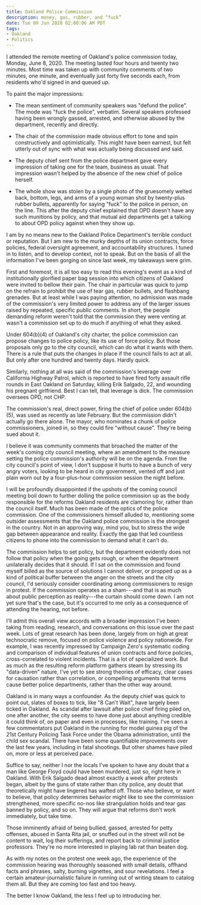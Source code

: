 ```yaml
---
title: Oakland Police Commission
description: money, gas, rubber, and “fuck”
date: Tue 09 Jun 2020 02:00:06 AM PDT
tags:
- Oakland
- Politics
---
```


I attended the remote meeting of Oakland's police commission today, Monday, June 8, 2020.  The meeting lasted four hours and twenty two minutes.  Most time was taken up with community comments of two minutes, one minute, and eventually just forty five seconds each, from residents who'd signed in and queued up.

To paint the major impressions:

- The mean sentiment of community speakers was "defund the police".  The mode was "fuck the police", verbatim.  Several speakers professed having been wrongly gassed, arrested, and otherwise abused by the department, recently and directly.

- The chair of the commission made obvious effort to tone and spin constructively and optimistically.  This might have been earnest, but felt utterly out of sync with what was actually being discussed and said.

- The deputy chief sent from the police department gave every impression of taking one for the team, business as usual.  That impression wasn't helped by the absence of the new chief of police herself.

- The whole show was stolen by a single photo of the gruesomely welted back, bottom, legs, and arms of a young woman shot by twenty-plus rubber bullets, apparently for saying "fuck" to the police in person, on the line.  This after the deputy chief explained that OPD doesn't have any such munitions by policy, and that mutual aid departments get a talking to about OPD policy against when they show up.

I am by no means new to the Oakland Police Department's terrible conduct or reputation.  But I am new to the murky depths of its union contracts, force policies, federal oversight agreement, and accountability structures.  I tuned in to listen, and to develop context, not to speak.  But on the basis of all the information I've been gorging on since last week, my takeaways were grim.

First and foremost, it is all too easy to read this evening's event as a kind of institutionally glorified paper bag session into which citizens of Oakland were invited to bellow their pain.  The chair in particular was quick to jump on the refrain to prohibit the use of tear gas, rubber bullets, and flashbang grenades.  But at least while I was paying attention, no admission was made of the commission's very limited power to address any of the larger issues raised by repeated, specific public comments.  In short, the people demanding reform weren't told that the commission they were venting at wasn't a commission set up to do much if anything of what they asked.

Under 604(b)(4) of Oakland's city charter, the police commission can propose changes to police policy, like its use of force policy.  But those proposals only go to the city council, which can do what it wants with them.  There is a rule that puts the changes in place if the council fails to act at all.  But only after one hundred and twenty days.  Hardly quick.

Similarly, nothing at all was said of the commission's leverage over California Highway Patrol, which is reported to have fired forty assault rifle rounds in East Oakland on Saturday, killing Erik Salgado, 22, and wounding his pregnant girlfriend.  Best I can tell, that leverage is dick.  The commission oversees OPD, not CHP.

The commission's real, direct power, firing the chief of police under 604(b)(5), was used as recently as late February.  But the commission didn't actually go there alone.  The mayor, who nominates a chunk of police commissioners, joined in, so they could fire "without cause".  They're being sued about it.

I believe it was community comments that broached the matter of the week's coming city council meeting, where an amendment to the measure setting the police commission's authority will be on the agenda.  From the city council's point of view, I don't suppose it hurts to have a bunch of very angry voters, looking to be heard in city government, vented off and just plain worn out by a four-plus-hour commission session the night before.

I will be profoundly disappointed if the upshots of the coming council meeting boil down to further dolling the police commission up as the body responsible for the reforms Oakland residents are clamoring for, rather than the council itself.  Much has been made of the optics of the police commission.  One of the commissioners himself alluded to, mentioning some outsider assessments that the Oakland police commission is the strongest in the country.  Not in an approving way, mind you, but to stress the wide gap between appearance and reality.  Exactly the gap that led countless citizens to phone into the commission to demand what it can't do.

The commission helps to set policy, but the department evidently does not follow that policy when the going gets rough, or when the department unilaterally decides that it should.  If I sat on the commission and found myself billed as the source of solutions I cannot deliver, or propped up as a kind of political buffer between the anger on the streets and the city council, I'd seriously consider coordinating among commissioners to resign in protest.  If the commission operates as a sham---and that is as much about public perception as reality---the curtain should come down.  I am not yet sure that's the case, but it's occurred to me only as a consequence of attending the hearing, not before.

I'll admit this overall view accords with a broader impression I've been taking from reading, research, and conversations on this issue over the past week.  Lots of great research has been done, largely from on high at great technocratic remove, focused on police violence and policy nationwide.  For example, I was recently impressed by Campaign Zero's systematic coding and comparison of individual features of union contracts and force policies, cross-correlated to violent incidents.  That is a lot of specialized work.  But as much as the resulting reform platform gathers steam by stressing its "data-driven" nature, I've yet to see strong theories of efficacy, clear cases for causation rather than correlation, or compelling arguments that terms cause better police departments, rather than the other way around.

Oakland is in many ways a confounder.  As the deputy chief was quick to point out, slates of boxes to tick, like "8 Can't Wait", have largely been ticked in Oakland.  As scandal after lawsuit after police chief firing piled on, one after another, the city seems to have done just about anything credible it could think of, on paper and even in processes, like training.  I've seen a few commentators put Oakland in the running for model guinea pig of the 21st Century Policing Task Force under the Obama administration, until the child sex scandal.  There have been some quantifiable improvements over the last few years, including in fatal shootings.  But other shames have piled on, more or less at perceived pace.

Suffice to say, neither I nor the locals I've spoken to have any doubt that a man like George Floyd could have been murdered, just so, right here in Oakland.  With Erik Salgado dead almost exactly a week after protests began, albeit by the guns of state rather than city police, any doubt that theoretically might have lingered has wafted off.  Those who believe, or want to believe, that policy determines behavior might like to see the commission strengthened, more specific no-nos like strangulation holds and tear gas banned by policy, and so on.  They will argue that reforms don't work immediately, but take time.

Those imminently afraid of being bullied, gassed, arrested for petty offenses, abused in Santa Rita jail, or snuffed out in the street will not be content to wait, log their sufferings, and report back to criminal justice professors.  They're no more interested in playing lab rat than beaten dog.

As with my notes on the protest one week ago, the experience of the commission hearing was thoroughly seasoned with small details, offhand facts and phrases, salty, burning vignettes, and sour revelations.  I feel a certain amateur-journalistic failure in running out of writing steam to catalog them all.  But they are coming too fast and too heavy.

The better I know Oakland, the less I feel up to introducing her.
